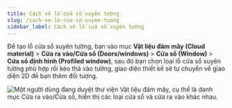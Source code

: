 ```yaml
---
title: Cách vẽ lỗ cửa sổ xuyên tường
slug: /cach-ve-lo-cua-so-xuyen-tuong
sidebar_label: Cách vẽ lỗ cửa sổ xuyên tường
---
```


Để tạo lỗ cửa sổ xuyên tường, bạn vào mục **Vật liệu đám mây (Cloud material)** > **Cửa ra vào/Cửa sổ (Doors/windows)** > **Cửa sổ (Window)** > **Cửa sổ định hình (Profiled window)**, sau đó bạn chọn loại lỗ cửa sổ xuyên tường phù hợp rồi kéo thả vào tường, giao diện thiết kế sẽ tự chuyển về giao diện 2D để bạn thêm đối tượng.

![Một người dùng đang duyệt thư viện Vật liệu đám mây, cụ thể là danh mục Cửa ra vào/Cửa sổ, hiển thị các loại cửa sổ và cửa ra vào khác nhau.](https://storage.googleapis.com/jegavn_kb/image_jegavn/89.1.png)